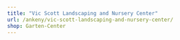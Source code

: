 ```yaml
---
title: "Vic Scott Landscaping and Nursery Center"
url: /ankeny/vic-scott-landscaping-and-nursery-center/
shop: Garten-Center
---
```

